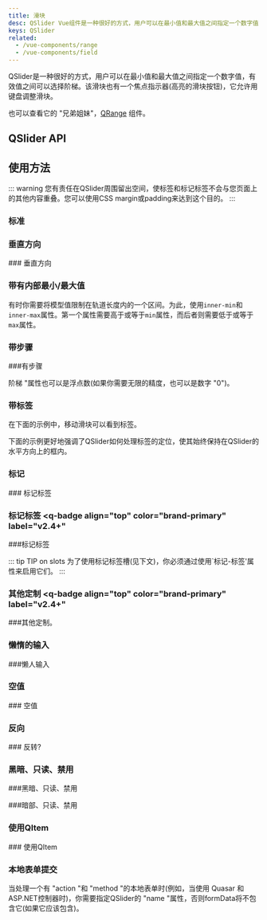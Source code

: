 ```yaml
---
title: 滑块
desc: QSlider Vue组件是一种很好的方式，用户可以在最小值和最大值之间指定一个数字值，有效值之间可以选择阶梯。
keys: QSlider
related:
  - /vue-components/range
  - /vue-components/field
---
```

QSlider是一种很好的方式，用户可以在最小值和最大值之间指定一个数字值，有效值之间可以选择阶梯。该滑块也有一个焦点指示器(高亮的滑块按钮)，它允许用键盘调整滑块。

也可以查看它的 "兄弟姐妹"，[QRange](/vue-components/range) 组件。

## QSlider API

<doc-api file="QSlider" />

## 使用方法

::: warning
您有责任在QSlider周围留出空间，使标签和标记标签不会与您页面上的其他内容重叠。您可以使用CSS margin或padding来达到这个目的。
:::

### 标准

<doc-example title="标准" file="QSlider/Standard" />

### 垂直方向

<doc-example title="垂直方向" file="QSlider/Vertical" /> ### 垂直方向

### 带有内部最小/最大值 <q-badge align="top" color="brand-primary" label="v2.4+" />

有时你需要将模型值限制在轨道长度内的一个区间。为此，使用`inner-min`和`inner-max`属性。第一个属性需要高于或等于`min`属性，而后者则需要低于或等于`max`属性。

<doc-example title="内部最小/最大" file="QSlider/InnerMinMax" />

### 带步骤

<doc-example title="有步骤" file="QSlider/Step" /> ###有步骤

阶梯 "属性也可以是浮点数(如果你需要无限的精度，也可以是数字 "0")。

<doc-example title="浮点" file="QSlider/FloatingPoint" />

<doc-example title="抓取到步骤" file="QSlider/Snap" />

### 带标签

在下面的示例中，移动滑块可以看到标签。

<doc-example title="有标签" file="QSlider/Label" />

<doc-example title="总是显示标签" file="QSlider/LabelAlways" />

<doc-example title="自定义标签值" file="QSlider/LabelValue" />

下面的示例更好地强调了QSlider如何处理标签的定位，使其始终保持在QSlider的水平方向上的框内。

<doc-example title="长标签" file="QSlider/LabelLong" />

### 标记

<doc-example title="标记" file="QSlider/Markers" /> ### 标记标签

### 标记标签 <q-badge align="top" color="brand-primary" label="v2.4+"

<doc-example title="标记标签" file="QSlider/MarkerLabels" /> ###标记标签

::: tip TIP on slots
为了使用标记标签槽(见下文)，你必须通过使用`标记-标签'属性来启用它们。
:::

<doc-example title="标记标签插槽" file="QSlider/MarkerLabelSlots" />

### 其他定制 <q-badge align="top" color="brand-primary" label="v2.4+"

<doc-example title="颜色定制" file="QSlider/SliderColoring" /> ###其他定制。

<doc-example title="隐藏选择栏" file="QSlider/NoSelection" />

<doc-example title="自定义轨迹图像" file="QSlider/TrackImages" />

<doc-example title="轨道和拇指大小" file="QSlider/SliderSizes" />

### 懒惰的输入

<doc-example title="懒人输入" file="QSlider/Lazy" /> ###懒人输入

### 空值

<doc-example title="空值" file="QSlider/Null" /> ### 空值

### 反向

<doc-example title="反转" file="QSlider/Reverse" /> ### 反转?

### 黑暗、只读、禁用

<doc-example title="黑暗" file="QSlider/Dark" dark /> ###黑暗、只读、禁用

<doc-example title="只读" file="QSlider/Readonly" /> ###暗部、只读、禁用

<doc-example title="禁用" file="QSlider/Disable" />

### 使用QItem

<doc-example title="使用QItem" file="QSlider/List" /> ### 使用QItem

### 本地表单提交

当处理一个有 "action "和 "method "的本地表单时(例如，当使用 Quasar 和ASP.NET控制器时)，你需要指定QSlider的 "name "属性，否则formData将不包含它(如果它应该包含)。

<doc-example title="本地表单" file="QSlider/NativeForm" />
